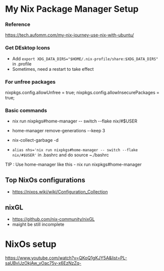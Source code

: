 # My Nix Package Manager Setup

### Reference
https://tech.aufomm.com/my-nix-journey-use-nix-with-ubuntu/

### Get DEsktop Icons
- Add `export XDG_DATA_DIRS="$HOME/.nix-profile/share:$XDG_DATA_DIRS"` in .profile
- Sometimes, need a restart to take effect

### For unfree packages
nixpkgs.config.allowUnfree = true;
nixpkgs.config.allowInsecurePackages = true;

### Basic commands
- nix run nixpkgs#home-manager -- switch --flake nix/#$USER
- home-manager remove-generations --keep 3
- nix-collect-garbage -d

- `alias nhs='nix run nixpkgs#home-manager -- switch --flake nix/#$USER'` in .bashrc and do source ~./bashrc

TIP : Use home-manager like this - nix run nixpkgs#home-manager

## Top NixOs configurations
- https://nixos.wiki/wiki/Configuration_Collection

## nixGL
- https://github.com/nix-community/nixGL
- maight be still incomplete

# NixOs setup
https://www.youtube.com/watch?v=QKoQ1gKJY5A&list=PL-saUBvIJzOkjAw_vOac75v-x6EzNzZq-
